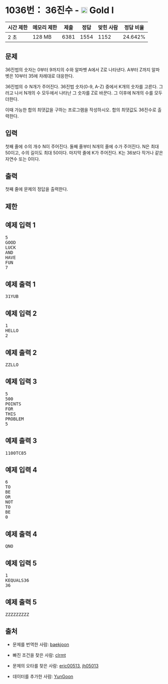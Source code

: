 # 1036번： 36진수 - <img src="https://static.solved.ac/tier_small/15.svg" style="height:20px" /> Gold I



| 시간 제한 | 메모리 제한 | 제출 | 정답 | 맞힌 사람 | 정답 비율 |
| --- | --- | --- | --- | --- | --- |
| 2 초 | 128 MB | 6381 | 1554 | 1152 | 24.642% |
## 문제

36진법의 숫자는 0부터 9까지의 수와 알파벳 A에서 Z로 나타낸다. A부터 Z까지 알파벳은 10부터 35에 차례대로 대응한다.

36진법의 수 N개가 주어진다. 36진법 숫자(0-9, A-Z) 중에서 K개의 숫자를 고른다. 그러고 나서 N개의 수 모두에서 나타난 그 숫자를 Z로 바꾼다. 그 이후에 N개의 수를 모두 더한다.

이때 가능한 합의 최댓값을 구하는 프로그램을 작성하시오. 합의 최댓값도 36진수로 출력한다.

## 입력

첫째 줄에 수의 개수 N이 주어진다. 둘째 줄부터 N개의 줄에 수가 주어진다. N은 최대 50이고, 수의 길이도 최대 50이다. 마지막 줄에 K가 주어진다. K는 36보다 작거나 같은 자연수 또는 0이다.

## 출력

첫째 줄에 문제의 정답을 출력한다.

## 제한

## 예제 입력 1

<pre>5
GOOD
LUCK
AND
HAVE
FUN
7
</pre>
## 예제 출력 1

<pre>31YUB
</pre>
## 예제 입력 2

<pre>1
HELLO
2
</pre>
## 예제 출력 2

<pre>ZZLLO
</pre>
## 예제 입력 3

<pre>5
500
POINTS
FOR
THIS
PROBLEM
5
</pre>
## 예제 출력 3

<pre>1100TC85
</pre>
## 예제 입력 4

<pre>6
TO
BE
OR
NOT
TO
BE
0
</pre>
## 예제 출력 4

<pre>QNO
</pre>
## 예제 입력 5

<pre>1
KEQUALS36
36
</pre>
## 예제 출력 5

<pre>ZZZZZZZZZ
</pre>
## 출처

- 문제를 번역한 사람: [baekjoon](/user/baekjoon)

- 빠진 조건을 찾은 사람: [clrmt](/user/clrmt)

- 문제의 오타를 찾은 사람: [eric00513](/user/eric00513), [jh05013](/user/jh05013)

- 데이터를 추가한 사람: [YunGoon](/user/YunGoon)